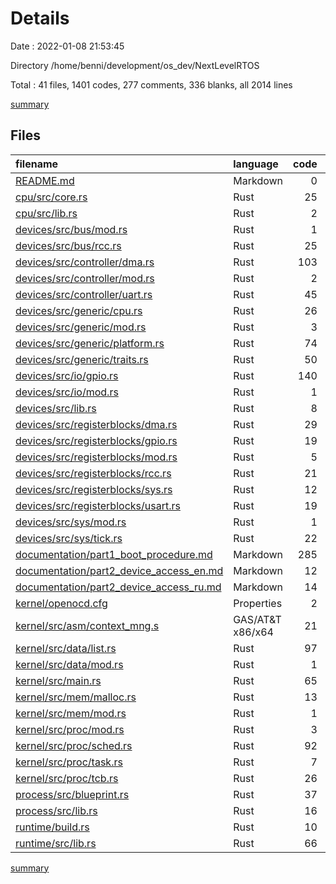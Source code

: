 # Details

Date : 2022-01-08 21:53:45

Directory /home/benni/development/os_dev/NextLevelRTOS

Total : 41 files,  1401 codes, 277 comments, 336 blanks, all 2014 lines

[summary](results.md)

## Files
| filename | language | code | comment | blank | total |
| :--- | :--- | ---: | ---: | ---: | ---: |
| [README.md](/README.md) | Markdown | 0 | 0 | 1 | 1 |
| [cpu/src/core.rs](/cpu/src/core.rs) | Rust | 25 | 6 | 3 | 34 |
| [cpu/src/lib.rs](/cpu/src/lib.rs) | Rust | 2 | 0 | 0 | 2 |
| [devices/src/bus/mod.rs](/devices/src/bus/mod.rs) | Rust | 1 | 0 | 0 | 1 |
| [devices/src/bus/rcc.rs](/devices/src/bus/rcc.rs) | Rust | 25 | 21 | 7 | 53 |
| [devices/src/controller/dma.rs](/devices/src/controller/dma.rs) | Rust | 103 | 5 | 23 | 131 |
| [devices/src/controller/mod.rs](/devices/src/controller/mod.rs) | Rust | 2 | 0 | 0 | 2 |
| [devices/src/controller/uart.rs](/devices/src/controller/uart.rs) | Rust | 45 | 0 | 7 | 52 |
| [devices/src/generic/cpu.rs](/devices/src/generic/cpu.rs) | Rust | 26 | 1 | 3 | 30 |
| [devices/src/generic/mod.rs](/devices/src/generic/mod.rs) | Rust | 3 | 0 | 0 | 3 |
| [devices/src/generic/platform.rs](/devices/src/generic/platform.rs) | Rust | 74 | 1 | 7 | 82 |
| [devices/src/generic/traits.rs](/devices/src/generic/traits.rs) | Rust | 50 | 41 | 6 | 97 |
| [devices/src/io/gpio.rs](/devices/src/io/gpio.rs) | Rust | 140 | 42 | 18 | 200 |
| [devices/src/io/mod.rs](/devices/src/io/mod.rs) | Rust | 1 | 0 | 0 | 1 |
| [devices/src/lib.rs](/devices/src/lib.rs) | Rust | 8 | 0 | 1 | 9 |
| [devices/src/registerblocks/dma.rs](/devices/src/registerblocks/dma.rs) | Rust | 29 | 10 | 4 | 43 |
| [devices/src/registerblocks/gpio.rs](/devices/src/registerblocks/gpio.rs) | Rust | 19 | 16 | 2 | 37 |
| [devices/src/registerblocks/mod.rs](/devices/src/registerblocks/mod.rs) | Rust | 5 | 0 | 0 | 5 |
| [devices/src/registerblocks/rcc.rs](/devices/src/registerblocks/rcc.rs) | Rust | 21 | 16 | 4 | 41 |
| [devices/src/registerblocks/sys.rs](/devices/src/registerblocks/sys.rs) | Rust | 12 | 10 | 4 | 26 |
| [devices/src/registerblocks/usart.rs](/devices/src/registerblocks/usart.rs) | Rust | 19 | 10 | 1 | 30 |
| [devices/src/sys/mod.rs](/devices/src/sys/mod.rs) | Rust | 1 | 0 | 0 | 1 |
| [devices/src/sys/tick.rs](/devices/src/sys/tick.rs) | Rust | 22 | 2 | 7 | 31 |
| [documentation/part1_boot_procedure.md](/documentation/part1_boot_procedure.md) | Markdown | 285 | 0 | 132 | 417 |
| [documentation/part2_device_access_en.md](/documentation/part2_device_access_en.md) | Markdown | 12 | 0 | 5 | 17 |
| [documentation/part2_device_access_ru.md](/documentation/part2_device_access_ru.md) | Markdown | 14 | 0 | 8 | 22 |
| [kernel/openocd.cfg](/kernel/openocd.cfg) | Properties | 2 | 3 | 2 | 7 |
| [kernel/src/asm/context_mng.s](/kernel/src/asm/context_mng.s) | GAS/AT&T x86/x64 | 21 | 0 | 4 | 25 |
| [kernel/src/data/list.rs](/kernel/src/data/list.rs) | Rust | 97 | 8 | 12 | 117 |
| [kernel/src/data/mod.rs](/kernel/src/data/mod.rs) | Rust | 1 | 0 | 1 | 2 |
| [kernel/src/main.rs](/kernel/src/main.rs) | Rust | 65 | 26 | 14 | 105 |
| [kernel/src/mem/malloc.rs](/kernel/src/mem/malloc.rs) | Rust | 13 | 2 | 4 | 19 |
| [kernel/src/mem/mod.rs](/kernel/src/mem/mod.rs) | Rust | 1 | 0 | 1 | 2 |
| [kernel/src/proc/mod.rs](/kernel/src/proc/mod.rs) | Rust | 3 | 0 | 1 | 4 |
| [kernel/src/proc/sched.rs](/kernel/src/proc/sched.rs) | Rust | 92 | 8 | 13 | 113 |
| [kernel/src/proc/task.rs](/kernel/src/proc/task.rs) | Rust | 7 | 0 | 2 | 9 |
| [kernel/src/proc/tcb.rs](/kernel/src/proc/tcb.rs) | Rust | 26 | 19 | 6 | 51 |
| [process/src/blueprint.rs](/process/src/blueprint.rs) | Rust | 37 | 8 | 8 | 53 |
| [process/src/lib.rs](/process/src/lib.rs) | Rust | 16 | 0 | 2 | 18 |
| [runtime/build.rs](/runtime/build.rs) | Rust | 10 | 4 | 4 | 18 |
| [runtime/src/lib.rs](/runtime/src/lib.rs) | Rust | 66 | 18 | 19 | 103 |

[summary](results.md)